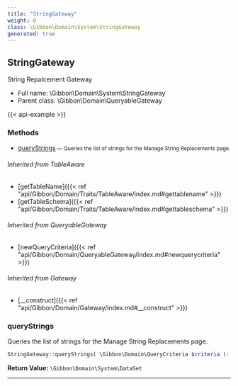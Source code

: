```yaml
---
title: "StringGateway"
weight: 0
class: \Gibbon\Domain\System\StringGateway
generated: true
---
```


## StringGateway

String Repalcement Gateway



* Full name: \Gibbon\Domain\System\StringGateway
* Parent class: \Gibbon\Domain\QueryableGateway

{{< api-example >}} 



### Methods

- [queryStrings](#querystrings)<small> — Queries the list of strings for the Manage String Replacements page.</small>




###### Inherited from TableAware
- [getTableName]({{< ref "api/Gibbon/Domain/Traits/TableAware/index.md#gettablename" >}})
- [getTableSchema]({{< ref "api/Gibbon/Domain/Traits/TableAware/index.md#gettableschema" >}})

###### Inherited from QueryableGateway
- [newQueryCriteria]({{< ref "api/Gibbon/Domain/QueryableGateway/index.md#newquerycriteria" >}})

###### Inherited from Gateway
- [__construct]({{< ref "api/Gibbon/Domain/Gateway/index.md#__construct" >}})



### queryStrings

Queries the list of strings for the Manage String Replacements page.

```php
StringGateway::queryStrings( \Gibbon\Domain\QueryCriteria $criteria ): \Gibbon\Domain\System\DataSet
```






**Return Value:**
`\Gibbon\Domain\System\DataSet`  



---

